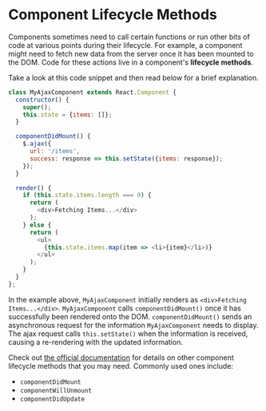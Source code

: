 # Component Lifecycle Methods

Components sometimes need to call certain functions or run other bits of code at
various points during their lifecycle. For example, a component might need to
fetch new data from the server once it has been mounted to the DOM. Code for
these actions live in a component's **lifecycle methods**.

Take a look at this code snippet and then read below for a brief explanation.

```js
class MyAjaxComponent extends React.Component {
  constructor() {
    super();
    this.state = {items: []};
  }

  componentDidMount() {
    $.ajax({
      url: '/items',
      success: response => this.setState({items: response});
    });
  }

  render() {
    if (this.state.items.length === 0) {
      return (
        <div>Fetching Items...</div>
      );
    } else {        
      return (
        <ul>
          {this.state.items.map(item => <li>{item}</li>)}
        </ul>
      );
    }
  }
};
```
In the example above, `MyAjaxComponent` initially renders as `<div>Fetching
Items...</div>`. `MyAjaxComponent` calls `componentDidMount()` once it has
successfully been rendered onto the DOM. `componentDidMount()` sends an
asynchronous request for the information `MyAjaxComponent` needs to display. The
ajax request calls `this.setState()` when the information is received, causing a
re-rendering with the updated information.

Check out [the official documentation][lifecycle-methods] for details on other
component lifecycle methods that you may need. Commonly used ones include:

+ `componentDidMount`
+ `componentWillUnmount`
+ `componentDidUpdate`

[lifecycle-methods]: https://facebook.github.io/react/docs/component-specs.html
